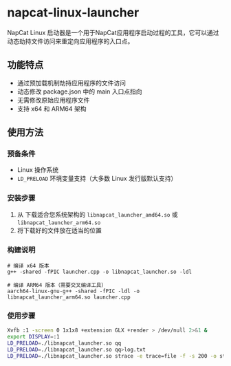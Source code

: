 # napcat-linux-launcher

NapCat Linux 启动器是一个用于NapCat应用程序启动过程的工具，它可以通过动态劫持文件访问来重定向应用程序的入口点。

## 功能特点

- 通过预加载机制劫持应用程序的文件访问
- 动态修改 package.json 中的 main 入口点指向
- 无需修改原始应用程序文件
- 支持 x64 和 ARM64 架构

## 使用方法

### 预备条件

- Linux 操作系统
- `LD_PRELOAD` 环境变量支持（大多数 Linux 发行版默认支持）

### 安装步骤

1. 从 下载适合您系统架构的 `libnapcat_launcher_amd64.so` 或 `libnapcat_launcher_arm64.so`
2. 将下载好的文件放在适当的位置

### 构建说明
```
# 编译 x64 版本
g++ -shared -fPIC launcher.cpp -o libnapcat_launcher.so -ldl

# 编译 ARM64 版本（需要交叉编译工具）
aarch64-linux-gnu-g++ -shared -fPIC -ldl -o libnapcat_launcher_arm64.so launcher.cpp
```
### 使用步骤

```bash
Xvfb :1 -screen 0 1x1x8 +extension GLX +render > /dev/null 2>&1 &
export DISPLAY=:1
LD_PRELOAD=./libnapcat_launcher.so qq
LD_PRELOAD=./libnapcat_launcher.so qq>log.txt
LD_PRELOAD=./libnapcat_launcher.so strace -e trace=file -f -s 200 -o strace.log qq
```
